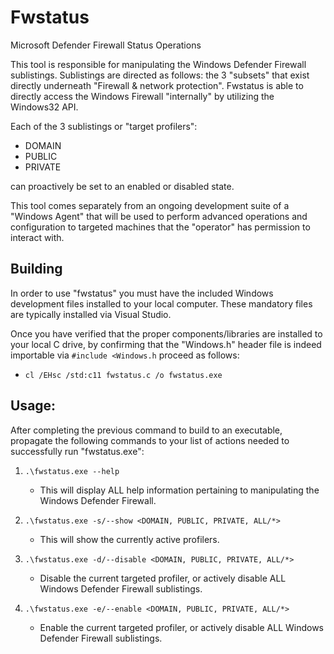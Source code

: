 # Fwstatus
Microsoft Defender Firewall Status Operations

This tool is responsible for manipulating the Windows Defender Firewall sublistings. Sublistings are directed as follows: the 3 "subsets" that exist directly underneath "Firewall & network protection". Fwstatus is able to directly access the Windows
Firewall "internally" by utilizing the Windows32 API.

Each of the 3 sublistings or "target profilers":
  * DOMAIN
  * PUBLIC
  * PRIVATE

can proactively be set to an enabled or disabled state.

This tool comes separately from an ongoing development suite of a "Windows Agent" that will be used to perform advanced operations and configuration to targeted machines that the "operator" has permission to interact with.

## Building
In order to use "fwstatus" you must have the included Windows development files installed to your local computer. These mandatory files are typically installed via Visual Studio.

Once you have verified that the proper components/libraries are installed to your local C drive, by confirming that the "Windows.h" header file is indeed importable via `#include <Windows.h` proceed as follows:
* `cl /EHsc /std:c11 fwstatus.c /o fwstatus.exe`


## Usage:
After completing the previous command to build to an executable, propagate the following commands to your list of actions needed to successfully run "fwstatus.exe":
1. `.\fwstatus.exe --help`
   - This will display ALL help information pertaining to manipulating the Windows Defender Firewall.

1. `.\fwstatus.exe -s/--show <DOMAIN, PUBLIC, PRIVATE, ALL/*>`
   - This will show the currently active profilers.

1. `.\fwstatus.exe -d/--disable <DOMAIN, PUBLIC, PRIVATE, ALL/*>`
   - Disable the current targeted profiler, or actively disable ALL Windows Defender Firewall sublistings.
  
1. `.\fwstatus.exe -e/--enable <DOMAIN, PUBLIC, PRIVATE, ALL/*>`
   - Enable the current targeted profiler, or actively disable ALL Windows Defender Firewall sublistings.
